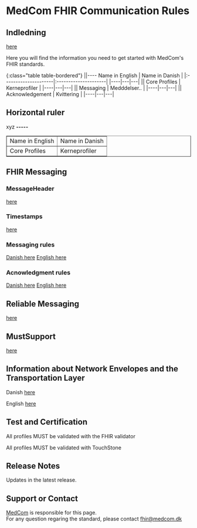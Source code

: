 # MedCom FHIR Communication Rules

## Indledning

[here](/assets/documents/MessageHeader_Identifiers.md)

Here you will find the information you need to get started with MedCom's FHIR standards.

{:class="table table-bordered"}
|\|---- Name in English      | Name in Danish       |
|:---------------------|:---------------------|
|----|---|---|
|\| Core Profiles        | Kerneprofiler        |
|----|---|---|
|\| Messaging            | Medddelser..         |
|----|---|---|
|\| Acknowledgement      | Kvittering           |
|----|---|---|

## Horizontal ruler

xyz
__-----__

<table border=1>
    <tr border=1>
        <td>Name in English</td>
        <td>Name in Danish</td>
    </tr>
    <tr border=1>
        <td>Core Profiles</td>
        <td>Kerneprofiler</td>
    </tr>
</table>

## FHIR Messaging

### MessageHeader

[here](/assets/documents/MessageHeader_Identifiers.md)

### Timestamps

[here](/assets/documents/MessageHeader_Timestamps.md)

### Messaging rules

[Danish here](/assets/documents/Rules_Messaging-DA.md)
[English here](/assets/documents/Rules_Messaging-EN.md)

### Acnowledgment rules

[Danish here](/assets/documents/Rules_Acknowledgment-DA.md)
[English here](/assets/documents/Rules_Acknowledgment-EN.md)

## Reliable Messaging

[here](/assets/documents/Reliable_Messaging.md)

## MustSupport

[here](/assets/documents/MustSupport.md)

## Information about Network Envelopes and the Transportation Layer

Danish [here](/assets/documents/MedComs_FHIR-meddelelser_og_forsendelseskuvert.md)

English [here](/assets/documents/MedComFHIRMessagesAndNetworkEnvelopes.md)

## Test and Certification

All profiles MUST be validated with the FHIR validator

All profiles MUST be validated with TouchStone

## Release Notes

Updates in the latest release.

## Support or Contact

[MedCom](https://www.medcom.dk/) is responsible for this page.  
For any question regaring the standard, please contact <fhir@medcom.dk>
